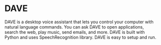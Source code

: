# DAVE
DAVE is a desktop voice assistant that lets you control your computer with natural language commands. You can ask DAVE to open applications, search the web, play music, send emails, and more. DAVE is built with Python and uses SpeechRecognition library. DAVE is easy to setup and run.
